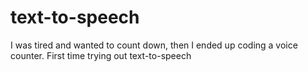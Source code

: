 # text-to-speech
I was tired and wanted to count down, then I ended up coding a voice counter. First time trying out text-to-speech
